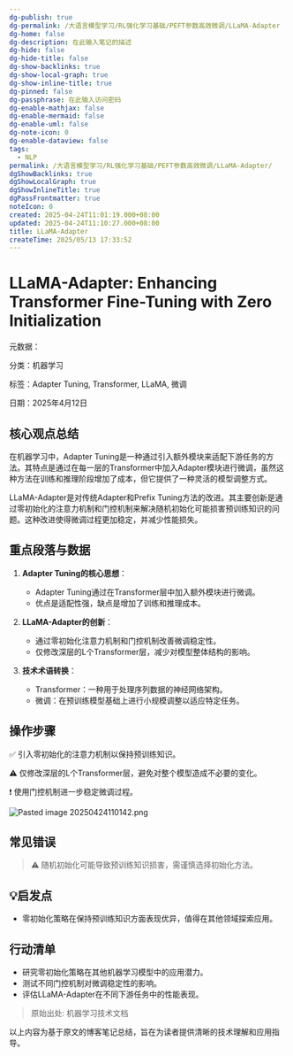 ```yaml
---
dg-publish: true
dg-permalink: /大语言模型学习/RL强化学习基础/PEFT参数高效微调/LLaMA-Adapter
dg-home: false
dg-description: 在此输入笔记的描述
dg-hide: false
dg-hide-title: false
dg-show-backlinks: true
dg-show-local-graph: true
dg-show-inline-title: true
dg-pinned: false
dg-passphrase: 在此输入访问密码
dg-enable-mathjax: false
dg-enable-mermaid: false
dg-enable-uml: false
dg-note-icon: 0
dg-enable-dataview: false
tags:
  - NLP
permalink: /大语言模型学习/RL强化学习基础/PEFT参数高效微调/LLaMA-Adapter/
dgShowBacklinks: true
dgShowLocalGraph: true
dgShowInlineTitle: true
dgPassFrontmatter: true
noteIcon: 0
created: 2025-04-24T11:01:19.000+08:00
updated: 2025-04-24T11:10:27.000+08:00
title: LLaMA-Adapter
createTime: 2025/05/13 17:33:52
---
```




# LLaMA-Adapter: Enhancing Transformer Fine-Tuning with Zero Initialization
元数据：

分类：机器学习

标签：Adapter Tuning, Transformer, LLaMA, 微调

日期：2025年4月12日

## 核心观点总结
在机器学习中，Adapter Tuning是一种通过引入额外模块来适配下游任务的方法。其特点是通过在每一层的Transformer中加入Adapter模块进行微调，虽然这种方法在训练和推理阶段增加了成本，但它提供了一种灵活的模型调整方式。

LLaMA-Adapter是对传统Adapter和Prefix Tuning方法的改进。其主要创新是通过零初始化的注意力机制和门控机制来解决随机初始化可能损害预训练知识的问题。这种改进使得微调过程更加稳定，并减少性能损失。


## 重点段落与数据
1. **Adapter Tuning的核心思想**：
   - Adapter Tuning通过在Transformer层中加入额外模块进行微调。
   - 优点是适配性强，缺点是增加了训练和推理成本。

2. **LLaMA-Adapter的创新**：
   - 通过零初始化注意力机制和门控机制改善微调稳定性。
   - 仅修改深层的L个Transformer层，减少对模型整体结构的影响。

3. **技术术语转换**：
   - Transformer：一种用于处理序列数据的神经网络架构。
   - 微调：在预训练模型基础上进行小规模调整以适应特定任务。


## 操作步骤
✅ 引入零初始化的注意力机制以保持预训练知识。

⚠ 仅修改深层的L个Transformer层，避免对整个模型造成不必要的变化。

❗ 使用门控机制进一步稳定微调过程。

![Pasted image 20250424110142.png](/img/user/%E9%99%84%E4%BB%B6/Pasted%20image%2020250424110142.png)


## 常见错误
> ⚠ 随机初始化可能导致预训练知识损害，需谨慎选择初始化方法。


## 💡启发点
- 零初始化策略在保持预训练知识方面表现优异，值得在其他领域探索应用。


## 行动清单
- 研究零初始化策略在其他机器学习模型中的应用潜力。
- 测试不同门控机制对微调稳定性的影响。
- 评估LLaMA-Adapter在不同下游任务中的性能表现。

> 原始出处: 机器学习技术文档

以上内容为基于原文的博客笔记总结，旨在为读者提供清晰的技术理解和应用指导。
